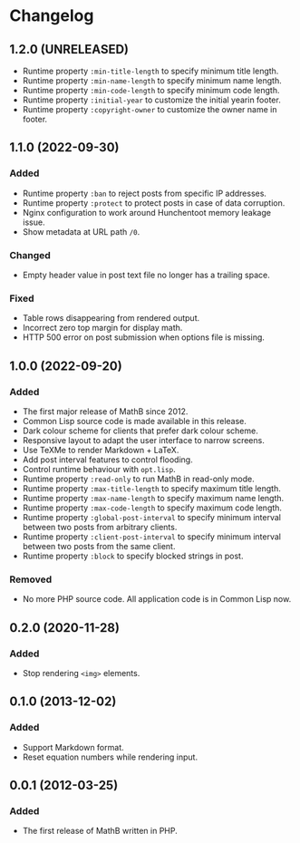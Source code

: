 Changelog
=========

1.2.0 (UNRELEASED)
------------------

- Runtime property `:min-title-length` to specify minimum title length.
- Runtime property `:min-name-length` to specify minimum name length.
- Runtime property `:min-code-length` to specify minimum code length.
- Runtime property `:initial-year` to customize the initial yearin footer.
- Runtime property `:copyright-owner` to customize the owner name in footer.


1.1.0 (2022-09-30)
------------------

### Added

- Runtime property `:ban` to reject posts from specific IP addresses.
- Runtime property `:protect` to protect posts in case of data corruption.
- Nginx configuration to work around Hunchentoot memory leakage issue.
- Show metadata at URL path `/0`.


### Changed

- Empty header value in post text file no longer has a trailing space.


### Fixed

- Table rows disappearing from rendered output.
- Incorrect zero top margin for display math.
- HTTP 500 error on post submission when options file is missing.


1.0.0 (2022-09-20)
------------------

### Added

- The first major release of MathB since 2012.
- Common Lisp source code is made available in this release.
- Dark colour scheme for clients that prefer dark colour scheme.
- Responsive layout to adapt the user interface to narrow screens.
- Use TeXMe to render Markdown + LaTeX.
- Add post interval features to control flooding.
- Control runtime behaviour with `opt.lisp`.
- Runtime property `:read-only` to run MathB in read-only mode.
- Runtime property `:max-title-length` to specify maximum title length.
- Runtime property `:max-name-length` to specify maximum name length.
- Runtime property `:max-code-length` to specify maximum code length.
- Runtime property `:global-post-interval` to specify minimum interval
  between two posts from arbitrary clients.
- Runtime property `:client-post-interval` to specify minimum interval
  between two posts from the same client.
- Runtime property `:block` to specify blocked strings in post.


### Removed

- No more PHP source code. All application code is in Common Lisp now.


0.2.0 (2020-11-28)
------------------

### Added

- Stop rendering `<img>` elements.


0.1.0 (2013-12-02)
------------------

### Added

- Support Markdown format.
- Reset equation numbers while rendering input.


0.0.1 (2012-03-25)
------------------

### Added

- The first release of MathB written in PHP.

